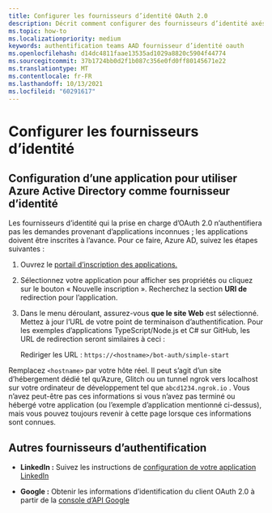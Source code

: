 ```yaml
---
title: Configurer les fournisseurs d’identité OAuth 2.0
description: Décrit comment configurer des fournisseurs d’identité axés sur les Azure AD
ms.topic: how-to
ms.localizationpriority: medium
keywords: authentification teams AAD fournisseur d’identité oauth
ms.openlocfilehash: d14dc4811faae13535ad1029a8820c5904f44774
ms.sourcegitcommit: 37b1724bb0d2f1b087c356e0fd0ff80145671e22
ms.translationtype: MT
ms.contentlocale: fr-FR
ms.lasthandoff: 10/13/2021
ms.locfileid: "60291617"
---
```

# <a name="configure-identity-providers"></a>Configurer les fournisseurs d’identité

## <a name="configuring-an-application-to-use-azure-active-directory-as-an-identity-provider"></a>Configuration d’une application pour utiliser Azure Active Directory comme fournisseur d’identité

Les fournisseurs d’identité qui la prise en charge d’OAuth 2.0 n’authentifiera pas les demandes provenant d’applications inconnues ; les applications doivent être inscrites à l’avance. Pour ce faire, Azure AD, suivez les étapes suivantes :

1. Ouvrez le [portail d’inscription des applications.](https://ms.portal.azure.com/#blade/Microsoft_AAD_RegisteredApps/ApplicationsListBlade)

2. Sélectionnez votre application pour afficher ses propriétés ou cliquez sur le bouton « Nouvelle inscription ». Recherchez la section **URI de** redirection pour l’application.

3. Dans le menu déroulant, assurez-vous **que le site Web** est sélectionné. Mettez à jour l’URL de votre point de terminaison d’authentification. Pour les exemples d’applications TypeScript/Node.js et C# sur GitHub, les URL de redirection seront similaires à ceci :

    Rediriger les URL : `https://<hostname>/bot-auth/simple-start`

Remplacez `<hostname>` par votre hôte réel. Il peut s’agit d’un site d’hébergement dédié tel qu’Azure, Glitch ou un tunnel ngrok vers localhost sur votre ordinateur de développement tel que `abcd1234.ngrok.io` . Vous n’avez peut-être pas ces informations si vous n’avez pas terminé ou hébergé votre application (ou l’exemple d’application mentionné ci-dessus), mais vous pouvez toujours revenir à cette page lorsque ces informations sont connues.

## <a name="other-authentication-providers"></a>Autres fournisseurs d’authentification

* **LinkedIn :** Suivez les instructions de [configuration de votre application LinkedIn](/linkedin/talent/apply-with-linkedin)

* **Google :** Obtenir les informations d’identification du client OAuth 2.0 à partir de la [console d’API Google](https://console.developers.google.com/)
